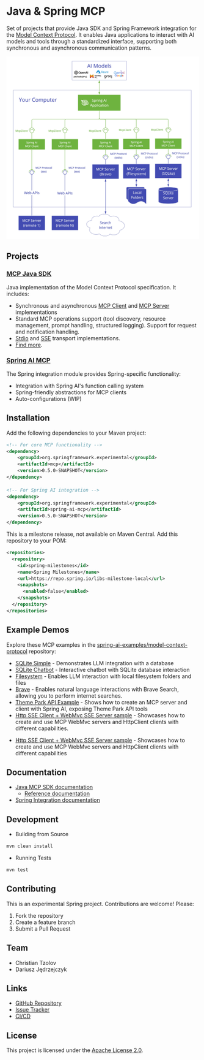 # Java & Spring MCP

Set of projects that provide Java SDK and Spring Framework integration for the [Model Context Protocol](https://modelcontextprotocol.org/docs/concepts/architecture). 
It enables Java applications to interact with AI models and tools through a standardized interface, supporting both synchronous and asynchronous communication patterns.

<img src="mcp-docs/src/main/antora/modules/ROOT/images/spring-ai-mcp-architecture.jpg" width="600">

## Projects

### [MCP Java SDK](https://docs.spring.io/spring-ai-mcp/reference/mcp.html)

Java implementation of the Model Context Protocol specification. It includes:
- Synchronous and asynchronous [MCP Client](https://github.com/spring-projects-experimental/spring-ai-mcp/blob/main/mcp/README.md#client-usage-examples) and [MCP Server](https://github.com/spring-projects-experimental/spring-ai-mcp/blob/main/mcp/README.md#server-usage-examples) implementations
- Standard MCP operations support (tool discovery, resource management, prompt handling, structured logging). Support for request and notification handling.
- [Stdio](https://spec.modelcontextprotocol.io/specification/basic/transports/#stdio) and [SSE](https://spec.modelcontextprotocol.io/specification/basic/transports/#http-with-sse) transport implementations. 
- [Find more](./mcp/README.md).

### [Spring AI MCP](https://docs.spring.io/spring-ai-mcp/reference/spring-mcp.html)

The Spring integration module provides Spring-specific functionality:
- Integration with Spring AI's function calling system
- Spring-friendly abstractions for MCP clients
- Auto-configurations (WIP)


## Installation

Add the following dependencies to your Maven project:

```xml
<!-- For core MCP functionality -->
<dependency>
    <groupId>org.springframework.experimental</groupId>
    <artifactId>mcp</artifactId>
    <version>0.5.0-SNAPSHOT</version>
</dependency>

<!-- For Spring AI integration -->
<dependency>
    <groupId>org.springframework.experimental</groupId>
    <artifactId>spring-ai-mcp</artifactId>
    <version>0.5.0-SNAPSHOT</version>
</dependency>
```

This is a milestone release, not available on Maven Central. 
Add this repository to your POM:

```xml
<repositories>
  <repository>
    <id>spring-milestones</id>
    <name>Spring Milestones</name>
    <url>https://repo.spring.io/libs-milestone-local</url>
    <snapshots>
      <enabled>false</enabled>
    </snapshots>
  </repository>
</repositories>
```


## Example Demos

Explore these MCP examples in the [spring-ai-examples/model-context-protocol](https://github.com/spring-projects/spring-ai-examples/tree/main/model-context-protocol) repository:

- [SQLite Simple](https://github.com/spring-projects/spring-ai-examples/tree/main/model-context-protocol/sqlite/simple) - Demonstrates LLM integration with a database
- [SQLite Chatbot](https://github.com/spring-projects/spring-ai-examples/tree/main/model-context-protocol/sqlite/chatbot) - Interactive chatbot with SQLite database interaction
- [Filesystem](https://github.com/spring-projects/spring-ai-examples/tree/main/model-context-protocol/filesystem) - Enables LLM interaction with local filesystem folders and files
- [Brave](https://github.com/spring-projects/spring-ai-examples/tree/main/model-context-protocol/brave) - Enables natural language interactions with Brave Search, allowing you to perform internet searches.
- [Theme Park API Example](https://github.com/habuma/spring-ai-examples/tree/main/spring-ai-mcp) - Shows how to create an MCP server and client with Spring AI, exposing Theme Park API tools
- [Http SSE Client + WebMvc SSE Server sample](https://github.com/spring-projects/spring-ai-examples/tree/main/model-context-protocol/mcp-webmvc-server) - Showcases how to create and use MCP WebMvc servers and HttpClient clients with different capabilities.
* [Http SSE Client + WebMvc SSE Server sample](https://github.com/spring-projects/spring-ai-examples/tree/main/model-context-protocol/mcp-webmvc-server) - Showcases how to create and use MCP WebMvc servers and HttpClient clients with different capabilities


## Documentation

- [Java MCP SDK documentation](mcp/README.md)
  - [Reference documentation](docs/ref-index.md)
- [Spring Integration documentation](spring-ai-mcp/README.md)


## Development

- Building from Source

```bash
mvn clean install
```

- Running Tests

```bash
mvn test
```


## Contributing

This is an experimental Spring project. Contributions are welcome! Please:

1. Fork the repository
2. Create a feature branch
3. Submit a Pull Request

## Team

- Christian Tzolov
- Dariusz Jędrzejczyk

## Links

- [GitHub Repository](https://github.com/spring-projects-experimental/spring-ai-mcp)
- [Issue Tracker](https://github.com/spring-projects-experimental/spring-ai-mcp/issues)
- [CI/CD](https://github.com/spring-projects-experimental/spring-ai-mcp/actions)

## License

This project is licensed under the [Apache License 2.0](LICENSE).
